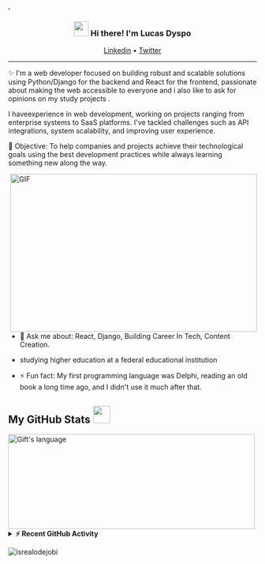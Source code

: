 ,<!-- Heading -->
<h3 align="center"><img src = "https://raw.githubusercontent.com/MartinHeinz/MartinHeinz/master/wave.gif" width = 30px> Hi there! I'm Lucas Dyspo</h3>

<!-- Profile Views -->



<p align="center">
  <a href="https://www.linkedin.com/in/lucas-ferreira-84a697220/">Linkedin</a> •
  <a href="https://twitter.com/laucasnuggft_">Twitter</a>
</p>

 <!-- About section -->

---
✨ I'm a web developer focused on building robust and scalable solutions using Python/Django for the backend and React for the frontend, passionate about making the web accessible to everyone and i also like to ask for opinions on my study projects
. 

I haveexperience in web development, working on projects ranging from enterprise systems to SaaS platforms. I've tackled challenges such as API integrations, system scalability, and improving user experience.

🎯 Objective:
To help companies and projects achieve their technological goals using the best development practices while always learning something new along the way.


<!-- code gif-->
<img align="right" alt="GIF" src="./code.gif" width="500" height="320" />


- 💬 Ask me about: React, Django, Building Career In Tech, Content Creation.
  
- studying higher education at a federal educational institution 

- ⚡ Fun fact: My first programming language was Delphi, reading an old book a long time ago, and I didn't use it much after that.

<!-- About section: END -->


<!-- Conecct section -->



 <!-- Conecct section: END -->
 
  <!-- GitHub section -->

 ##  My GitHub Stats <img src = "https://i.pinimg.com/originals/65/c4/f4/65c4f452571be1261e9c623f7da488ac.gif" width = 35px> 
 
 <div>
<!--    <img align="center" src="https://github-readme-streak-stats.herokuapp.com/?user=lucasdyspo" alt="Gift's LangStat" /> -->
  <img align="center" src="https://github-readme-stats.vercel.app/api/top-langs?username=lucasdyspo&langs_count=10&show_icons=true&locale=en&layout=compact&theme=light" alt="Gift's language" height="192px"  width="500px"/>
</div>


<details>
  <summary><b>⚡ Recent GitHub Activity</b></summary>
  <br/>
  
  <b>:zap: GitHub Profile Stat</b>
  <img src="https://github-readme-stats.anuraghazra1.vercel.app/api?username=lucasdyspo&show_icons=true" />
  <br/>
</details>

<!-- GitHub section: END -->

<!-- Profile Views -->

<p align="left"> <img src="https://komarev.com/ghpvc/?username=lucasdyspo&label=Profile%20views&color=0e75b6&style=flat" alt="isrealodejobi" />
</p>

<!-- THE END -->


<!--
**lauragift21/lauragift21** is a ✨ _special_ ✨ repository because its `README.md` (this file) appears on your GitHub profile.

Here are some ideas to get you started:

- 🔭 I’m currently working on ...
- 🌱 I’m currently learning ...
- 👯 I’m looking to collaborate on ...
- 🤔 I’m looking for help with ...
- 💬 Ask me about ...
- 📫 How to reach me: ...
- 😄 Pronouns: ...
- ⚡ Fun fact: ...
-->
